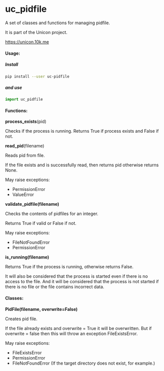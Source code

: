 # uc_pidfile  
A set of classes and functions for managing pidfile.

It is part of the Unicon project.

https://unicon.10k.me

#### Usage:

##### Install
```sh
pip install --user uc-pidfile
```
##### and use

```python
import uc_pidfile
```

#### Functions:

**process_exists**(pid)

Checks if the process is running.
Returns True if process exists and False if not.



**read_pid**(filename)

Reads pid from file.

If the file exists and is successfully read,
then returns pid otherwise returns None.

May raise exceptions:
- PermissionError
- ValueError



**validate_pidfile(filename)**

Checks the contents of pidfiles for an integer.

Returns True if valid or False if not.

May raise exceptions:
- FileNotFoundError
- PermissionError



**is_running(filename)**

Returns True if the process is running, otherwise returns False.

It will also be considered that the process is started even if there is no access to the file.
And it will be considered that the process is not started if there is no file or the file contains incorrect data.



#### Classes:

**PidFile(filename, overwrite=False)**

Creates pid file.

If the file already exists and overwrite = True it will be overwritten. But if overwrite = false then this will throw an exception FileExistsError.

May raise exceptions:
- FileExistsError
- PermissionError
- FileNotFoundError (If the target directory does not exist, for example.)